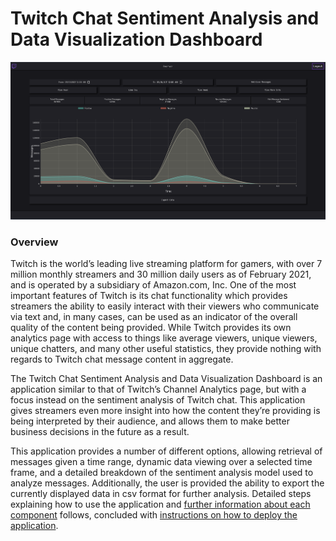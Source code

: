 # Twitch Chat Sentiment Analysis and Data Visualization Dashboard

![Dashboard](https://raw.githubusercontent.com/zachary-silver/twitch-sentiment-analysis/master/client/public/Capture7.PNG)

### Overview

Twitch is the world’s leading live streaming platform for gamers, with over 7 million monthly streamers and 30 million daily users as of February 2021, and is operated by a subsidiary of Amazon.com, Inc. One of the most important features of Twitch is its chat functionality which provides streamers the ability to easily interact with their viewers who communicate via text and, in many cases, can be used as an indicator of the overall quality of the content being provided. While Twitch provides its own analytics page with access to things like average viewers, unique viewers, unique chatters, and many other useful statistics, they provide nothing with regards to Twitch chat message content in aggregate.

The Twitch Chat Sentiment Analysis and Data Visualization Dashboard is an application similar to that of Twitch’s Channel Analytics page, but with a focus instead on the sentiment analysis of Twitch chat. This application gives streamers even more insight into how the content they’re providing is being interpreted by their audience, and allows them to make better business decisions in the future as a result.

This application provides a number of different options, allowing retrieval of messages given a time range, dynamic data viewing over a selected time frame, and a detailed breakdown of the sentiment analysis model used to analyze messages. Additionally, the user is provided the ability to export the currently displayed data in csv format for further analysis.
Detailed steps explaining how to use the application and [further information about each component](https://github.com/zachary-silver/twitch-sentiment-analysis/wiki/Usage) follows, concluded with [instructions on how to deploy the application](https://github.com/zachary-silver/twitch-sentiment-analysis/wiki/Deployment).
